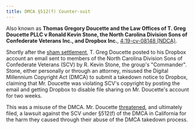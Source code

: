 ```yaml
---
title: DMCA §512(f) Counter-suit
---
```


Also known as **Thomas Gregory Doucette and the Law Offices of T. Greg
Doucette PLLC v Ronald Kevin Stone, the North Carolina Division Sons
of Confederate Veterans Inc., and Dropbox Inc.**,
[4:19-cv-08148 (NDCA)](https://twitter.com/greg_doucette/status/1205635421050429442).

Shortly after the [sham settlement](/cases/shamsettlement),
T. Greg Doucette posted to his Dropbox account an email sent to 
members of the North Carolina Division Sons of Confederate Veterans (SCV)
by R. Kevin Stone, the group's "Commander". Stone, either personally or
through an attorney, misused the Digital Millennium Copyright Act (DMCA)
to submit a takedown notice to Dropbox, claiming that Mr. Doucette was
violating SCV's copyright by posting the email and getting Dropbox to
disable file sharing on Mr. Doucette's account for two weeks.

This was a misuse of the DMCA. Mr. Doucette [threatened](https://twitter.com/greg_doucette/status/1203136257720758278?s=20),
and ultimately filed, a lawsuit against the SCV under §512(f) of the DMCA 
in California for the harm they caused through their abuse of the DMCA takedown process.
